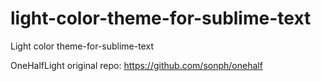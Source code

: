 # light-color-theme-for-sublime-text
Light color theme-for-sublime-text

OneHalfLight original repo: https://github.com/sonph/onehalf
